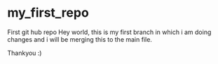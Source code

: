 # my_first_repo
First git hub repo
Hey world, this is my first branch in which i am doing changes and i will be merging this to the main file.

Thankyou :)
